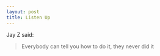 ```yaml
---
layout: post
title: Listen Up
---
```


Jay Z said:

> Everybody can tell you how to do it, they never did it

